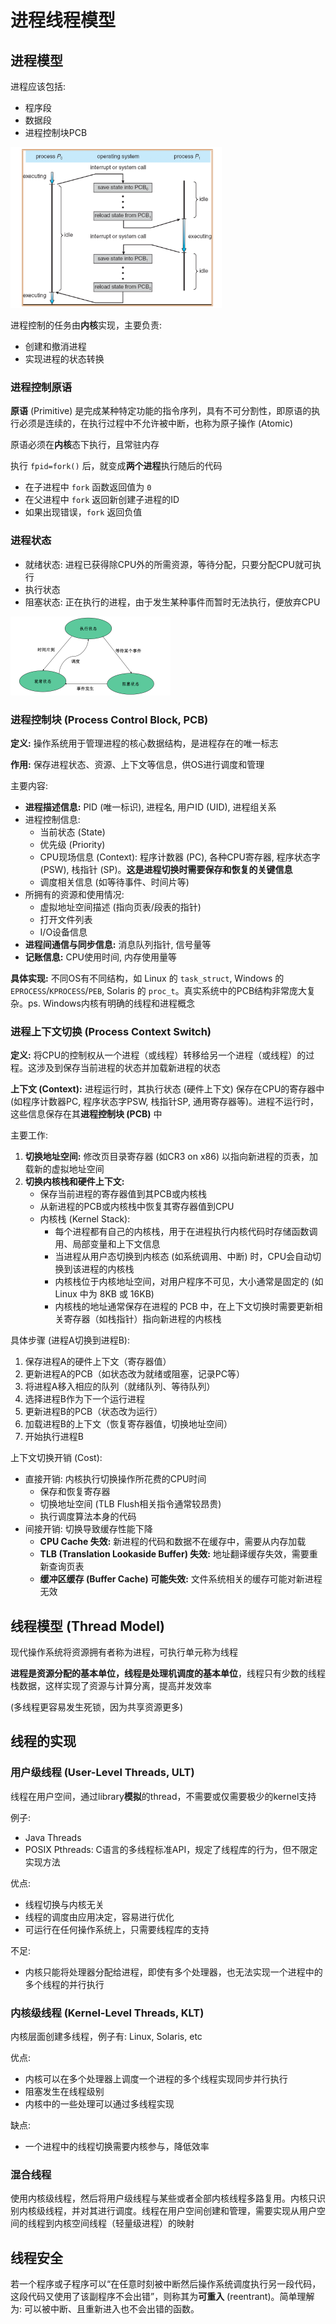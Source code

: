 # 进程线程模型

## 进程模型

进程应该包括:

- 程序段
- 数据段
- 进程控制块PCB

<img src="./images_buaa/%E6%88%AA%E5%B1%8F2025-04-01%2009.14.23.png" alt="截屏2025-04-01 09.14.23" style="zoom: 33%;" />

进程控制的任务由**内核**实现，主要负责:

- 创建和撤消进程
- 实现进程的状态转换

### 进程控制原语

**原语** (Primitive) 是完成某种特定功能的指令序列，具有不可分割性，即原语的执行必须是连续的，在执行过程中不允许被中断，也称为原子操作 (Atomic)

原语必须在**内核**态下执行，且常驻内存

执行 `fpid=fork()` 后，就变成**两个进程**执行随后的代码

- 在子进程中 `fork` 函数返回值为 `0` 
- 在父进程中 `fork` 返回新创建子进程的ID
- 如果出现错误，`fork` 返回负值

### 进程状态

- 就绪状态: 进程已获得除CPU外的所需资源，等待分配，只要分配CPU就可执行
- 执行状态
- 阻塞状态: 正在执行的进程，由于发生某种事件而暂时无法执行，便放弃CPU

<img src="./images_buaa/%E6%88%AA%E5%B1%8F2025-04-01%2009.26.45.png" alt="截屏2025-04-01 09.26.45" style="zoom: 25%;" />

### 进程控制块 (Process Control Block, PCB)

**定义:** 操作系统用于管理进程的核心数据结构，是进程存在的唯一标志

**作用:** 保存进程状态、资源、上下文等信息，供OS进行调度和管理

主要内容:
- **进程描述信息:** PID (唯一标识), 进程名, 用户ID (UID), 进程组关系
- 进程控制信息:
  - 当前状态 (State)
  - 优先级 (Priority)
  - CPU现场信息 (Context): 程序计数器 (PC), 各种CPU寄存器, 程序状态字 (PSW), 栈指针 (SP)。**这是进程切换时需要保存和恢复的关键信息**
  - 调度相关信息 (如等待事件、时间片等)
- 所拥有的资源和使用情况:
  - 虚拟地址空间描述 (指向页表/段表的指针)
  - 打开文件列表
  - I/O设备信息
- **进程间通信与同步信息:** 消息队列指针, 信号量等
- **记账信息:** CPU使用时间, 内存使用量等

**具体实现:** 不同OS有不同结构，如 Linux 的 `task_struct`, Windows 的 `EPROCESS`/`KPROCESS`/`PEB`, Solaris 的 `proc_t`。真实系统中的PCB结构非常庞大复杂。ps. Windows内核有明确的线程和进程概念

### 进程上下文切换 (Process Context Switch)

**定义:** 将CPU的控制权从一个进程（或线程）转移给另一个进程（或线程）的过程。这涉及到保存当前进程的状态并加载新进程的状态

**上下文 (Context):** 进程运行时，其执行状态 (硬件上下文) 保存在CPU的寄存器中 (如程序计数器PC, 程序状态字PSW, 栈指针SP, 通用寄存器等)。进程不运行时，这些信息保存在其**进程控制块 (PCB)** 中

主要工作:

1. **切换地址空间:** 修改页目录寄存器 (如CR3 on x86) 以指向新进程的页表，加载新的虚拟地址空间
2. **切换内核栈和硬件上下文:**
   - 保存当前进程的寄存器值到其PCB或内核栈
   - 从新进程的PCB或内核栈中恢复其寄存器值到CPU
   - 内核栈 (Kernel Stack):
     - 每个进程都有自己的内核栈，用于在进程执行内核代码时存储函数调用、局部变量和上下文信息
     - 当进程从用户态切换到内核态 (如系统调用、中断) 时，CPU会自动切换到该进程的内核栈
     - 内核栈位于内核地址空间，对用户程序不可见，大小通常是固定的 (如 Linux 中为 8KB 或 16KB)
     - 内核栈的地址通常保存在进程的 PCB 中，在上下文切换时需要更新相关寄存器（如栈指针）指向新进程的内核栈

具体步骤 (进程A切换到进程B):

1. 保存进程A的硬件上下文（寄存器值）
2. 更新进程A的PCB（如状态改为就绪或阻塞，记录PC等）
3. 将进程A移入相应的队列（就绪队列、等待队列）
4. 选择进程B作为下一个运行进程
5. 更新进程B的PCB（状态改为运行）
6. 加载进程B的上下文（恢复寄存器值，切换地址空间）
7. 开始执行进程B

上下文切换开销 (Cost):

- 直接开销: 内核执行切换操作所花费的CPU时间
  - 保存和恢复寄存器
  - 切换地址空间 (TLB Flush相关指令通常较昂贵)
  - 执行调度算法本身的代码
- 间接开销: 切换导致缓存性能下降
  - **CPU Cache 失效:** 新进程的代码和数据不在缓存中，需要从内存加载
  - **TLB (Translation Lookaside Buffer) 失效:** 地址翻译缓存失效，需要重新查询页表
  - **缓冲区缓存 (Buffer Cache) 可能失效:** 文件系统相关的缓存可能对新进程无效

## 线程模型 (Thread Model)

现代操作系统将资源拥有者称为进程，可执行单元称为线程

**进程是资源分配的基本单位，线程是处理机调度的基本单位**，线程只有少数的线程栈数据，这样实现了资源与计算分离，提高并发效率

(多线程更容易发生死锁，因为共享资源更多)

## 线程的实现

### 用户级线程 (User-Level Threads, ULT)

线程在用户空间，通过library**模拟**的thread，不需要或仅需要极少的kernel支持

例子:

- Java Threads
- POSIX Pthreads: C语言的多线程标准API，规定了线程库的行为，但不限定实现方法

优点:

- 线程切换与内核无关
- 线程的调度由应用决定，容易进行优化
- 可运行在任何操作系统上，只需要线程库的支持

不足: 

- 内核只能将处理器分配给进程，即使有多个处理器，也无法实现一个进程中的多个线程的并行执行

### 内核级线程 (Kernel-Level Threads, KLT)

内核层面创建多线程，例子有: Linux, Solaris, etc

优点: 

- 内核可以在多个处理器上调度一个进程的多个线程实现同步并行执行
- 阻塞发生在线程级别
- 内核中的一些处理可以通过多线程实现

缺点:

- 一个进程中的线程切换需要内核参与，降低效率

### 混合线程

使用内核级线程，然后将用户级线程与某些或者全部内核线程多路复用。内核只识别内核级线程，并对其进行调度。线程在用户空间创建和管理，需要实现从用户空间的线程到内核空间线程（轻量级进程）的映射

## 线程安全

若一个程序或子程序可以“在任意时刻被中断然后操作系统调度执行另一段代码，这段代码又使用了该副程序不会出错”，则称其为**可重入** (reentrant)。简单理解为: 可以被中断、且重新进入也不会出错的函数。
